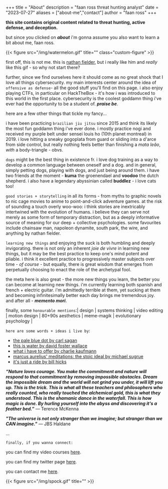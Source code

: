 +++
title = "About"
description = "faan ross threat hunting analyst"
date = "2023-07-27"
aliases = ["about-me","contact"]
author = "faan ross"
+++

**this site contains original content related to threat hunting, active defense, and deception.**

but since you clicked on ***about*** i'm gonna assume you also want to learn a bit about me, faan ross.

{{< figure src="/img/watermelon.gif" title="" class="custom-figure" >}}

first off, this is not me. this is [nathan fielder](https://twitter.com/nathanfielder), but i really like him and *really* like this gif - so why not start there?

further, since we find ourselves here it should come as no great shock that I love all things cybersecurity. my main interests center around the idea of `offensive as defense`- all the good stuff you'll find on this page. i also enjoy playing CTFs, in particular on HackTheBox - it's how i was introduced to this world in the first place. cybersecurity is the coolest goddamn thing i've ever had the opportunity to be a student of. ***praise be***.

here are a few other things that tickle my fancy...


i have been practicing `brazilian jiu jitsu` since 2015 and think its likely the most fun goddamn thing i've ever done. i mostly practice nogi and received my purple belt under sensei louis ho (10th planet montreal) in 2019. i love hitting a sneaky gogoplata from guard or sliding into a d'arce from side control, but really nothing feels better than finishing a *mata leão*, *with* a body-triangle - obvs. 

<!-- {{< figure src="/img/goodboy.gif" title="" class="custom-figure" >}} -->

`dogs` might be the best thing in existence fr. i love dog training as a way to develop a common language between oneself and a dog. and in general, simply petting dogs, playing with dogs, and just being around them. i have two friends at the moment - **kuma** the groenendael and **voodoo** the dutch shepherd. i also have a legendary abyssinian called **buddlez** - i love cats too!  

`good stories + storytelling` in all its forms - from myths to graphic novels to nic cage movies to anime to point-and-click adventure games. at the risk of sounding a touch overly woo-woo: i think stories are inextricably intertwined with the evolution of humans. i believe they can serve not merely as some form of temporary distraction, but as a deeply informative source of meaning for our deep + collective psychologies. some favourites include chainsaw man, napoleon dynamite, south park, the wire, and anything by nathan fielder.

`learning new things` and enjoying the suck is both humbling and deeply invigorating. there is not only an inherent *joie de vivre* in learning new things, but it may be the best practice to keep one's mind potent and pliable. i think it excellent practice to progressively master subjects over time - *of course* - but equally, there is great wisdom that emerges from perpetually choosing to enact the role of the archetypal fool. 

the meta here is also great - the more new things you learn, the better you can become at learning new things. i'm currently learning both spanish and french + electric guitar. i'm admittedly terrible at them, yet sucking at them and becoming infinitesimally better each day brings me tremendous joy. and after all - ***memento mori***.

finally, some `honourable mentions`:| design | systems thinking | video editing | motion design | 80+90s aesthetics | meme-magik | evolutionary psychology |

<!-- {{< figure src="/img/mckenna.gif" title="" class="custom-figure" >}} -->

`here are some words + ideas i live by`: 
- [the pale blue dot by carl sagan](https://www.youtube.com/watch?v=wupToqz1e2g)
- [this is water by david foster wallace](https://www.youtube.com/watch?v=eC7xzavzEKY)
- [what i have to offer by charlie kaufmann](https://vimeo.com/45097801)
- [marcus aurelius' meditations: the stoic ideal by michael sugrue](https://www.youtube.com/watch?v=Auuk1y4DRgk)
- [it's just a ride by bill hicks](https://www.youtube.com/watch?v=KgzQuE1pR1w)

***“Nature loves courage. You make the commitment and nature will respond to that commitment by removing impossible obstacles. Dream the impossible dream and the world will not grind you under, it will lift you up. This is the trick. This is what all these teachers and philosophers who really counted, who really touched the alchemical gold, this is what they understood. This is the shamanic dance in the waterfall. This is how magic is done. By hurling yourself into the abyss and discovering it's a feather bed.”***
― Terence McKenna

***"The universe is not only stranger than we imagine; but stranger than we CAN imagine."***
― JBS Haldane

...

`finally, if you wanna connect:`

you can find my video courses [here](https://www.youtube.com/channel/UCtwchzdOYHiXai5BxXPiHMg).

you can find my twitter page [here](https://www.twitter.com/faanross).

you can contact me [here](mailto:moi@faanross.com).

{{< figure src="/img/spock.gif" title="" >}}







